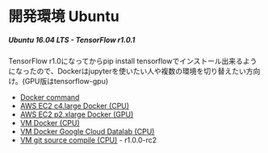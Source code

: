 # 開発環境 Ubuntu
##### Ubuntu 16.04 LTS - TensorFlow r1.0.1
TensorFlow r1.0になってからpip install tensorflowでインストール出来るようになったので、Dockerはjupyterを使いたい人や複数の環境を切り替えたい方向け。(GPU版はtensorflow-gpu)

* [Docker command](./docker-command.md)
* [AWS EC2 c4.large Docker (CPU)](./r1.0.1/aws-ec2-docker-cpu.md)
* [AWS EC2 p2.xlarge Docker (GPU)](./r1.0.1/aws-ec2-docker-gpu.md)
* [VM Docker (CPU)](./r1.0.1/vm-docker-cpu.md)
* [VM Docker Google Cloud Datalab (CPU)](./r1.0.1/vm-docker-datalab-cpu.md)
* [VM git source compile (CPU)](../android/build.md) - r1.0.0-rc2
